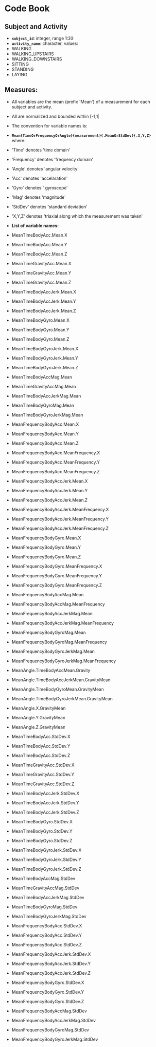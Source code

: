 # Code Book

## Subject and Activity

 - **`subject_id`**: integer, range 1:30
 - **`activity_name`**: character, values:
  - WALKING
  - WALKING_UPSTAIRS
  - WALKING_DOWNSTAIRS
  - SITTING
  - STANDING
  - LAYING

## Measures:

 - All variables are the mean (prefix 'Mean') of a measurement for each subject and activity.
 - All are normalized and bounded within [-1,1]
 - The convention for variable names is:
  - **`Mean{TimeOrFrequencyOrAngle}{measurement}{.MeanOrStdDev}{.X,Y,Z}`** where:
  - 'Time' denotes 'time domain'
  - 'Frequency' denotes 'frequency domain'
  - 'Angle' denotes 'angular velocity'
  - 'Acc' denotes 'accelaration'
  - 'Gyro' denotes ' gyroscope'
  - 'Mag' denotes 'magnitude'
  - 'StdDev' denotes 'standard deviation'
  - 'X,Y,Z' denotes 'triaxial along which the measurement was taken'

 - **List of variable names:**
  - MeanTimeBodyAcc.Mean.X
  - MeanTimeBodyAcc.Mean.Y
  - MeanTimeBodyAcc.Mean.Z
  - MeanTimeGravityAcc.Mean.X
  - MeanTimeGravityAcc.Mean.Y
  - MeanTimeGravityAcc.Mean.Z
  - MeanTimeBodyAccJerk.Mean.X
  - MeanTimeBodyAccJerk.Mean.Y
  - MeanTimeBodyAccJerk.Mean.Z
  - MeanTimeBodyGyro.Mean.X
  - MeanTimeBodyGyro.Mean.Y
  - MeanTimeBodyGyro.Mean.Z
  - MeanTimeBodyGyroJerk.Mean.X
  - MeanTimeBodyGyroJerk.Mean.Y
  - MeanTimeBodyGyroJerk.Mean.Z
  - MeanTimeBodyAccMag.Mean
  - MeanTimeGravityAccMag.Mean
  - MeanTimeBodyAccJerkMag.Mean
  - MeanTimeBodyGyroMag.Mean
  - MeanTimeBodyGyroJerkMag.Mean
  - MeanFrequencyBodyAcc.Mean.X
  - MeanFrequencyBodyAcc.Mean.Y
  - MeanFrequencyBodyAcc.Mean.Z
  - MeanFrequencyBodyAcc.MeanFrequency.X
  - MeanFrequencyBodyAcc.MeanFrequency.Y
  - MeanFrequencyBodyAcc.MeanFrequency.Z
  - MeanFrequencyBodyAccJerk.Mean.X
  - MeanFrequencyBodyAccJerk.Mean.Y
  - MeanFrequencyBodyAccJerk.Mean.Z
  - MeanFrequencyBodyAccJerk.MeanFrequency.X
  - MeanFrequencyBodyAccJerk.MeanFrequency.Y
  - MeanFrequencyBodyAccJerk.MeanFrequency.Z
  - MeanFrequencyBodyGyro.Mean.X
  - MeanFrequencyBodyGyro.Mean.Y
  - MeanFrequencyBodyGyro.Mean.Z
  - MeanFrequencyBodyGyro.MeanFrequency.X
  - MeanFrequencyBodyGyro.MeanFrequency.Y
  - MeanFrequencyBodyGyro.MeanFrequency.Z
  - MeanFrequencyBodyAccMag.Mean
  - MeanFrequencyBodyAccMag.MeanFrequency
  - MeanFrequencyBodyAccJerkMag.Mean
  - MeanFrequencyBodyAccJerkMag.MeanFrequency
  - MeanFrequencyBodyGyroMag.Mean
  - MeanFrequencyBodyGyroMag.MeanFrequency
  - MeanFrequencyBodyGyroJerkMag.Mean
  - MeanFrequencyBodyGyroJerkMag.MeanFrequency
  - MeanAngle.TimeBodyAccMean.Gravity
  - MeanAngle.TimeBodyAccJerkMean.GravityMean
  - MeanAngle.TimeBodyGyroMean.GravityMean
  - MeanAngle.TimeBodyGyroJerkMean.GravityMean
  - MeanAngle.X.GravityMean
  - MeanAngle.Y.GravityMean
  - MeanAngle.Z.GravityMean
  - MeanTimeBodyAcc.StdDev.X
  - MeanTimeBodyAcc.StdDev.Y
  - MeanTimeBodyAcc.StdDev.Z
  - MeanTimeGravityAcc.StdDev.X
  - MeanTimeGravityAcc.StdDev.Y
  - MeanTimeGravityAcc.StdDev.Z
  - MeanTimeBodyAccJerk.StdDev.X
  - MeanTimeBodyAccJerk.StdDev.Y
  - MeanTimeBodyAccJerk.StdDev.Z
  - MeanTimeBodyGyro.StdDev.X
  - MeanTimeBodyGyro.StdDev.Y
  - MeanTimeBodyGyro.StdDev.Z
  - MeanTimeBodyGyroJerk.StdDev.X
  - MeanTimeBodyGyroJerk.StdDev.Y
  - MeanTimeBodyGyroJerk.StdDev.Z
  - MeanTimeBodyAccMag.StdDev
  - MeanTimeGravityAccMag.StdDev
  - MeanTimeBodyAccJerkMag.StdDev
  - MeanTimeBodyGyroMag.StdDev
  - MeanTimeBodyGyroJerkMag.StdDev
  - MeanFrequencyBodyAcc.StdDev.X
  - MeanFrequencyBodyAcc.StdDev.Y
  - MeanFrequencyBodyAcc.StdDev.Z
  - MeanFrequencyBodyAccJerk.StdDev.X
  - MeanFrequencyBodyAccJerk.StdDev.Y
  - MeanFrequencyBodyAccJerk.StdDev.Z
  - MeanFrequencyBodyGyro.StdDev.X
  - MeanFrequencyBodyGyro.StdDev.Y
  - MeanFrequencyBodyGyro.StdDev.Z
  - MeanFrequencyBodyAccMag.StdDev
  - MeanFrequencyBodyAccJerkMag.StdDev
  - MeanFrequencyBodyGyroMag.StdDev
  - MeanFrequencyBodyGyroJerkMag.StdDev
